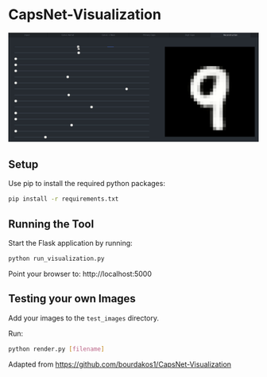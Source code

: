 # CapsNet-Visualization

![](readme/CapsNet_Visualization.gif)


## Setup

Use pip to install the required python packages:

```bash
pip install -r requirements.txt
```

## Running the Tool

Start the Flask application by running:

```bash
python run_visualization.py
```

Point your browser to: http://localhost:5000

## Testing your own Images

Add your images to the `test_images` directory.

Run:
```bash
python render.py [filename]
```

Adapted from https://github.com/bourdakos1/CapsNet-Visualization

